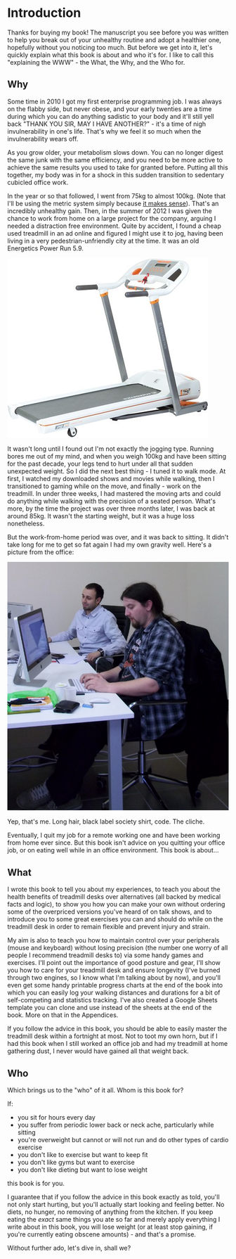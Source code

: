 # Introduction

Thanks for buying my book! The manuscript you see before you was written to help you break out of your unhealthy routine and adopt a healthier one, hopefully without you noticing too much. But before we get into it, let's quickly explain what this book is about and who it's for. I like to call this "explaining the WWW" - the What, the Why, and the Who for.

## Why

Some time in 2010 I got my first enterprise programming job. I was always on the flabby side, but never obese, and your early twenties are a time during which you can do anything sadistic to your body and it'll still yell back "THANK YOU SIR, MAY I HAVE ANOTHER?" - it's a time of nigh invulnerability in one's life. That's why we feel it so much when the invulnerability wears off.

As you grow older, your metabolism slows down. You can no longer digest the same junk with the same efficiency, and you need to be more active to achieve the same results you used to take for granted before. Putting all this together, my body was in for a shock in this sudden transition to sedentary cubicled office work.

In the year or so that followed, I went from 75kg to almost 100kg. (Note that I'll be using the metric system simply because [it makes sense](http://i.imgur.com/R5CYFSD.png)). That's an incredibly unhealthy gain. Then, in the summer of 2012 I was given the chance to work from home on a large project for the company, arguing I needed a distraction free environment. Quite by accident, I found a cheap used treadmill in an ad online and figured I might use it to jog, having been living in a very pedestrian-unfriendly city at the time. It was an old Energetics Power Run 5.9.

![](images/01/01.jpg)

It wasn't long until I found out I'm not exactly the jogging type. Running bores me out of my mind, and when you weigh 100kg and have been sitting for the past decade, your legs tend to hurt under all that sudden unexpected weight. So I did the next best thing - I tuned it to walk mode. At first, I watched my downloaded shows and movies while walking, then I transitioned to gaming while on the move, and finally - work on the treadmill. In under three weeks, I had mastered the moving arts and could do anything while walking with the precision of a seated person. What's more, by the time the project was over three months later, I was back at around 85kg. It wasn't the starting weight, but it was a huge loss nonetheless. 

But the work-from-home period was over, and it was back to sitting. It didn't take long for me to get so fat again I had my own gravity well. Here's a picture from the office:

![](images/01/02.png)

Yep, that's me. Long hair, black label society shirt, code. The cliche.

Eventually, I quit my job for a remote working one and have been working from home ever since. But this book isn't advice on you quitting your office job, or on eating well while in an office environment. This book is about...

## What

I wrote this book to tell you about my experiences, to teach you about the health benefits of treadmill desks over alternatives (all backed by medical facts and logic), to show you how you can make your own without ordering some of the overpriced versions you've heard of on talk shows, and to introduce you to some great exercises you can and should do while on the treadmill desk in order to remain flexible and prevent injury and strain. 

My aim is also to teach you how to maintain control over your peripherals (mouse and keyboard) without losing precision (the number one worry of all people I recommend treadmill desks to) via some handy games and exercises. I'll point out the importance of good posture and gear, I'll show you how to care for your treadmill desk and ensure longevity (I've burned through two engines, so I know what I'm talking about by now), and you'll even get some handy printable progress charts at the end of the book into which you can easily log your walking distances and durations for a bit of self-competing and statistics tracking. I've also created a Google Sheets template you can clone and use instead of the sheets at the end of the book. More on that in the Appendices.

If you follow the advice in this book, you should be able to easily master the treadmill desk within a fortnight at most. Not to toot my own horn, but if I had this book when I still worked an office job and had my treadmill at home gathering dust, I never would have gained all that weight back.

## Who

Which brings us to the "who" of it all. Whom is this book for?

If:

 - you sit for hours every day
 - you suffer from periodic lower back or neck ache, particularly while sitting
 - you're overweight but cannot or will not run and do other types of cardio exercise
 - you don't like to exercise but want to keep fit
 - you don't like gyms but want to exercise
 - you don't like dieting but want to lose weight

this book is for you.

I guarantee that if you follow the advice in this book exactly as told, you'll not only start hurting, but you'll actually start looking and feeling better. No diets, no hunger, no removing of anything from the kitchen. If you keep eating the *exact* same things you ate so far and merely apply everything I write about in this book, you will lose weight (or at least stop gaining, if you're currently eating obscene amounts) - and that's a promise.

Without further ado, let's dive in, shall we?